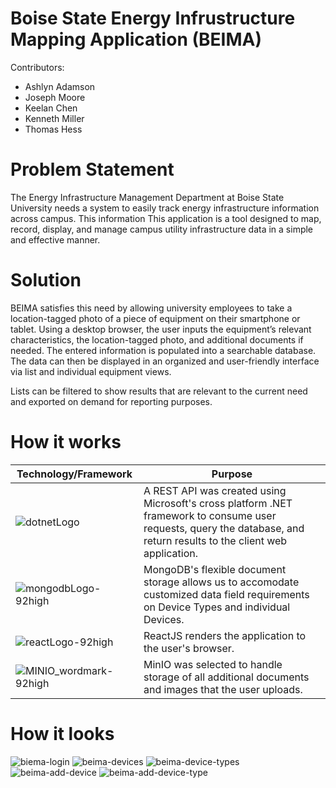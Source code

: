 # Boise State Energy Infrustructure Mapping Application (BEIMA)



Contributors:
<ul>
  <li>Ashlyn Adamson</li>
  <li>Joseph Moore</li>
  <li>Keelan Chen</li>
  <li>Kenneth Miller</li>
  <li>Thomas Hess</li>
</ul>


# Problem Statement

The Energy Infrastructure Management Department at Boise State University needs a system to easily track energy infrastructure information across campus. This information This application is a tool designed to map, record, display, and manage campus utility infrastructure data in a simple and effective manner.

# Solution
BEIMA satisfies this need by allowing university employees to take a location-tagged photo of a piece of equipment on their smartphone or tablet. Using a desktop browser, the user inputs the equipment’s relevant characteristics, the location-tagged photo, and additional documents if needed. The entered information is populated into a searchable database. The data can then be displayed in an organized and user-friendly interface via list and individual equipment views.

Lists can be filtered to show results that are relevant to the current need and exported on demand for reporting purposes.

# How it works

|Technology/Framework|Purpose|
|---|---|
|![dotnetLogo](https://user-images.githubusercontent.com/46760776/162549617-e8db237b-ddc7-4d74-9401-cec7192fd476.jpg)|A REST API was created using Microsoft's cross platform .NET framework to consume user requests, query the database, and return results to the client web application.
|![mongodbLogo-92high](https://user-images.githubusercontent.com/46760776/162550602-d6637e10-d723-4ac9-8a5a-bcf44388218c.png)|MongoDB's flexible document storage allows us to accomodate customized data field requirements on Device Types and individual Devices.|
|![reactLogo-92high](https://user-images.githubusercontent.com/46760776/162550616-a64e2ffc-827c-42e3-9586-0fef48deef15.png)|ReactJS renders the application to the user's browser.|
|![MINIO_wordmark-92high](https://user-images.githubusercontent.com/46760776/162550629-f63193b7-6d9c-445c-9087-12e9409b6c6a.png)|MinIO was selected to handle storage of all additional documents and images that the user uploads.|

# How it looks
![biema-login](https://user-images.githubusercontent.com/46760776/162551255-ad90162f-d89e-4cb1-85d1-005bad5a50c4.jpg)
![beima-devices](https://user-images.githubusercontent.com/46760776/162551260-e21f9dae-fb72-40df-8640-8492dae05674.jpg)
![beima-device-types](https://user-images.githubusercontent.com/46760776/162551266-ae547e22-dbfc-4084-ba5b-d14762110486.jpg)
![beima-add-device](https://user-images.githubusercontent.com/46760776/162551272-ab928bb6-2008-4cf8-a300-25fbc596f42a.jpg)
![beima-add-device-type](https://user-images.githubusercontent.com/46760776/162551276-6de9a271-b5a9-43ec-8f61-6f449686ecfd.jpg)
